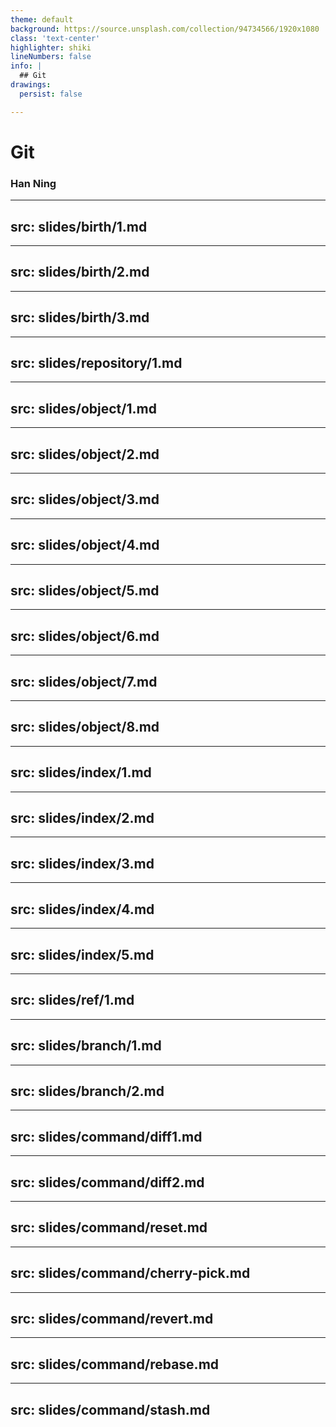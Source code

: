 ```yaml
---
theme: default
background: https://source.unsplash.com/collection/94734566/1920x1080
class: 'text-center'
highlighter: shiki
lineNumbers: false
info: |
  ## Git
drawings:
  persist: false

---
```


# Git

### Han Ning

---
src: slides/birth/1.md
---

---
src: slides/birth/2.md
---

---
src: slides/birth/3.md
---

---
src: slides/repository/1.md
---

---
src: slides/object/1.md
---

---
src: slides/object/2.md
---

---
src: slides/object/3.md
---

---
src: slides/object/4.md
---


---
src: slides/object/5.md
---

---
src: slides/object/6.md
---

---
src: slides/object/7.md
---

---
src: slides/object/8.md
---

---
src: slides/index/1.md
---

---
src: slides/index/2.md
---

---
src: slides/index/3.md
---

---
src: slides/index/4.md
---

---
src: slides/index/5.md
---

---
src: slides/ref/1.md
---

---
src: slides/branch/1.md
---

---
src: slides/branch/2.md
---

---
src: slides/command/diff1.md
---

---
src: slides/command/diff2.md
---

---
src: slides/command/reset.md
---

---
src: slides/command/cherry-pick.md
---

---
src: slides/command/revert.md
---

---
src: slides/command/rebase.md
---

---
src: slides/command/stash.md
---